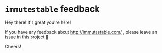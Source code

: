 # `immutestable` feedback

Hey there! It's great you're here!

If you have any feedback about http://immutestable.com/ , please leave an issue in this project 🙂

Cheers!